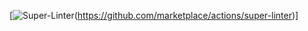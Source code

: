 [![Super-Linter](https://github.com/<OWNER>/<REPOSITORY>/actions/workflows/<WORKFLOW_FILE_NAME>/badge.svg)(https://github.com/marketplace/actions/super-linter)]
